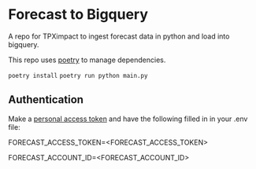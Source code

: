 # Forecast to Bigquery
A repo for TPXimpact to ingest forecast data in python and load into bigquery.

This repo uses [poetry](https://python-poetry.org/) to manage dependencies.

`poetry install`
`poetry run python main.py`

## Authentication
Make a [personal access token](https://id.getharvest.com/developers) and have the following filled in in your .env file: 

FORECAST_ACCESS_TOKEN=<FORECAST_ACCESS_TOKEN>

FORECAST_ACCOUNT_ID=<FORECAST_ACCOUNT_ID>
